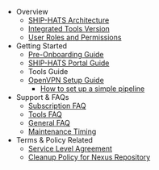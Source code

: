 * Overview
  * [SHIP-HATS Architecture](architecture-diagram)
  * [Integrated Tools Version](get-started/ship-hats-integrated-tools-version)
  * [User Roles and Permissions](user-roles-permissions)
* Getting Started
  * [Pre-Onboarding Guide](pre-onboarding-guide)
  * [SHIP-HATS Portal Guide](portal-guide/overview-of-ship-hats-portal)
  * Tools Guide
  * [OpenVPN Setup Guide](get-started/openvpn-guide)
    * [How to set up a simple pipeline](how-to-setup-and-scan-sample-pipeline)
* Support & FAQs
  * [Subscription FAQ](subscription)
  * [Tools FAQ](tools-faq)
  * [General FAQ](general-faq)
  * [Maintenance Timing](maintenance-timing)
* Terms & Policy Related
  * [Service Level Agreement](service-level-agreement)
  * [Cleanup Policy for Nexus Repository](ship-hats-cleanup-policy-for-nexus-repository)
